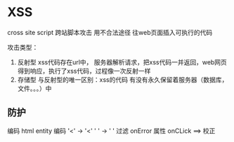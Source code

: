 # XSS

cross site script 跨站脚本攻击
用不合法途径 往web页面插入可执行的代码

攻击类型：

1. 反射型
  xss代码存在url中， 服务器解析请求，把xss代码一并返回，web网页得到响应，执行了xss代码，过程像一次反射一样
2. 存储型
  与反射型的唯一区别：xss的代码 有没有永久保留着服务器（数据库，文件。。。）中

## 防护

编码 html entity 编码 '<' -> '&lt;'  ' ' -> '&nbsp;'
过滤 onError 属性 onCLick <script>XX</script> ==> <script>XX</script>
校正
